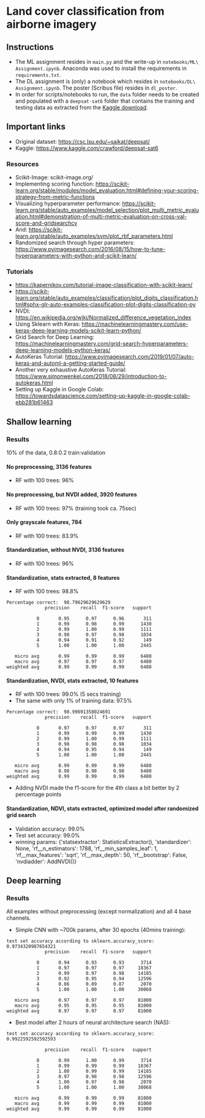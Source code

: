 # Land cover classification from airborne imagery

## Instructions

* The ML assignment resides in `main.py` and the write-up in `notebooks/ML\ Assignment.ipynb`. Anaconda was used to install the requirements in `requirements.txt`.
* The DL assignment is (only) a notebook which resides in `notebooks/DL\ Assignment.ipynb`. The poster (Scribus file) resides in `dl_poster`.
* In order for scripts/notebooks to run, the `data` folder needs to be created and populated with a `deepsat-sat6` folder that contains the training and testing data as extracted from the [Kaggle download](https://www.kaggle.com/crawford/deepsat-sat6).

## Important links

* Original dataset: https://csc.lsu.edu/~saikat/deepsat/
* Kaggle: https://www.kaggle.com/crawford/deepsat-sat6

### Resources

* Scikit-Image: scikit-image.org/
* Implementing scoring function: https://scikit-learn.org/stable/modules/model_evaluation.html#defining-your-scoring-strategy-from-metric-functions
* Visualizing hyperparameter performance: https://scikit-learn.org/stable/auto_examples/model_selection/plot_multi_metric_evaluation.html#demonstration-of-multi-metric-evaluation-on-cross-val-score-and-gridsearchcv
* And: https://scikit-learn.org/stable/auto_examples/svm/plot_rbf_parameters.html
* Randomized search through hyper parameters: https://www.pyimagesearch.com/2016/08/15/how-to-tune-hyperparameters-with-python-and-scikit-learn/

### Tutorials

* https://kapernikov.com/tutorial-image-classification-with-scikit-learn/
* https://scikit-learn.org/stable/auto_examples/classification/plot_digits_classification.html#sphx-glr-auto-examples-classification-plot-digits-classification-py
* NVDI: https://en.wikipedia.org/wiki/Normalized_difference_vegetation_index
* Using Sklearn with Keras: https://machinelearningmastery.com/use-keras-deep-learning-models-scikit-learn-python/
* Grid Search for Deep Learning: https://machinelearningmastery.com/grid-search-hyperparameters-deep-learning-models-python-keras/
* AutoKeras Tutorial: https://www.pyimagesearch.com/2019/01/07/auto-keras-and-automl-a-getting-started-guide/
* Another very exhaustive AutoKeras Tutorial: https://www.simonwenkel.com/2018/08/29/introduction-to-autokeras.html
* Setting up Kaggle in Google Colab: https://towardsdatascience.com/setting-up-kaggle-in-google-colab-ebb281b61463

## Shallow learning

### Results 

10% of the data, 0.8:0.2 train:validation

#### No preprocessing, 3136 features

* RF with 100 trees: 96% 

#### No preprocessing, but NVDI added, 3920 features

* RF with 100 trees: 97% (training took ca. 75sec)

#### Only grayscale features, 784

* RF with 100 trees: 83.9%

#### Standardization, without NVDI, 3136 features

* RF with 100 trees: 96%

#### Standardization, stats extracted, 8 features

* RF with 100 trees: 98.8%

```
Percentage correct:  98.79629629629629
              precision    recall  f1-score   support

           0       0.95      0.97      0.96       311
           1       0.99      0.98      0.99      1430
           2       0.99      1.00      0.99      1111
           3       0.98      0.97      0.98      1034
           4       0.94      0.91      0.92       149
           5       1.00      1.00      1.00      2445

   micro avg       0.99      0.99      0.99      6480
   macro avg       0.97      0.97      0.97      6480
weighted avg       0.99      0.99      0.99      6480
```

#### Standardization, NVDI, stats extracted, 10 features

* RF with 100 trees: 99.0% (5 secs training)
* The same with only 1% of training data: 97.5%

```
Percentage correct:  98.99691358024691
              precision    recall  f1-score   support

           0       0.97      0.97      0.97       311
           1       0.99      0.99      0.99      1430
           2       0.99      1.00      0.99      1111
           3       0.98      0.98      0.98      1034
           4       0.94      0.95      0.94       149
           5       1.00      1.00      1.00      2445

   micro avg       0.99      0.99      0.99      6480
   macro avg       0.98      0.98      0.98      6480
weighted avg       0.99      0.99      0.99      6480
```

* Adding NVDI made the f1-score for the 4th class a bit better by 2 percentage points

 #### Standardization, NDVI, stats extracted, optimized model after randomized grid search

* Validation accuracy: 99.0%
* Test set accuracy: 99.0%
* winning params: {'statsextractor': StatisticsExtractor(), 'standardizer': None, 'rf__n_estimators': 1788, 'rf__min_samples_leaf': 1, 'rf__max_features': 'sqrt', 'rf__max_depth': 50, 'rf__bootstrap': False, 'nvdiadder': AddNVDI()}

## Deep learning

### Results 

All examples without preprocessing (except normalization) and all 4 base channels.

* Simple CNN with ~700k params, after 30 epochs (40mins training):

```
test set accuracy according to sklearn.accuracy_score: 0.9734320987654321
              precision    recall  f1-score   support

           0       0.94      0.93      0.93      3714
           1       0.97      0.97      0.97     18367
           2       0.99      0.97      0.98     14185
           3       0.92      0.95      0.94     12596
           4       0.86      0.89      0.87      2070
           5       1.00      1.00      1.00     30068

   micro avg       0.97      0.97      0.97     81000
   macro avg       0.95      0.95      0.95     81000
weighted avg       0.97      0.97      0.97     81000
```

* Best model after 2 hours of neural architecture search (NAS): 

```
test set accuracy according to sklearn.accuracy_score: 0.9922592592592593

              precision    recall  f1-score   support

           0       0.99      1.00      0.99      3714
           1       0.99      0.99      0.99     18367
           2       1.00      0.99      0.99     14185
           3       0.97      0.98      0.98     12596
           4       1.00      0.97      0.98      2070
           5       1.00      1.00      1.00     30068

   micro avg       0.99      0.99      0.99     81000
   macro avg       0.99      0.99      0.99     81000
weighted avg       0.99      0.99      0.99     81000
```
